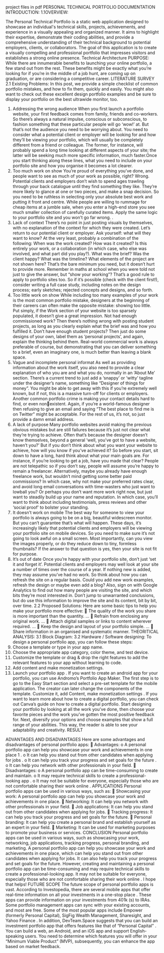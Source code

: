 project files in pdf
PERSONAL TECHNICAL PORTFOLIO 
DOCUMENTATION
INTRODUCTION:
1.1OVERVIEW:
 
 The Personal Technical Portfolio is a static web application designed to 
showcase an individual's technical skills, projects, achievements, and 
experience in a visually appealing and organized manner. It aims to highlight 
their expertise, demonstrate their coding abilities, and provide a 
comprehensive understanding of their technical background to potential 
employers, clients, or collaborators. The goal of this application is to create a 
visually compelling and professional portfolio that impresses visitors and 
establishes a strong online presence.
Technical Architecture
PURPOSE:
While there are innumerable benefits to launching your online portfolio, a few 
stand out from the rest. These benefits might be exactly what you’re looking 
for if you’re in the middle of a job hunt, are coming up on graduation, or are 
considering a competitive career.
LITERATURE SURVEY
2.1 Existing Problems:
In this post, we provide a simple checklist of common portfolio mistakes, and 
how to fix them, quickly and easily. You might also want to check out 
these excellent design portfolio examples and be sure to display your portfolio 
on the best ultrawide monitor, too.
01. Addressing the wrong audience
When you first launch a portfolio website, your first feedback comes from family, friends 
and co-workers. So there’s always a natural impulse, conscious or subconscious, to fashion 
something that these particular people will go ‘wow!’ at.
But that’s not the audience you need to be worrying about. You need to consider what a 
potential client or employer will be looking for and how they’ll be viewing your portfolio, 
which will usually be completely different from a friend or colleague. The former, for 
instance, will probably spend a long time looking at different aspects of your site; the latter 
will be seeking much more specific information, much faster.Once you start thinking along 
these lines, what you need to include on your portfolio site and how you organise it 
becomes a lot clearer.
02. Too much work on show
You’re proud of everything you’ve done, and people want to see as much of your work as 
possible, right? Wrong.
Potential clients and employers don’t wish to spend ages trawling through your back 
catalogue until they find something they like. They’re more likely to glance at one or two 
pieces, and make a snap decision. So you need to be ruthless in selecting only your absolute 
best work and putting it front and centre.
While people are willing to rummage for cheap items at a jumble sale, when you enter a 
high-end store you see much smaller collection of carefully curated items. Apply the same 
logic to your portfolio site and you won’t go far wrong.
.
03. Lack of context
There’s no point in just posting visuals by themselves, with no explanation of the context for 
which they were created.
Let’s return to our potential client or employer. Ask yourself: what will they want to know? 
At the very least, probably a combination of the following: When was the work created? 
How was it created? Is this entirely your work, or a collaboration (in which case, who else 
was involved, and what part did you play?). What was the brief? Was the client happy? 
What was the timeline? What elements of the project are not shown here?
That’s the bare minimum you need, but it doesn’t hurt to provide more. Remember in 
maths at school when you were told not just to give the answer, but “show your working”? 
That’s a good rule to apply to portfolio sites too.
So if it’s possible (check with the client first!), consider writing a full case study, including 
notes on the design process; early sketches; rejected concepts and designs, and so forth.
04. Too little work on show
While including too many examples of your work is the most common portfolio mistake, 
designers at the beginning of their careers can often make the opposite mistake: showing 
too little.
Put simply, if the Work section of your website is too sparsely populated, it doesn’t give a 
great impression. Not had enough commissioned work? Then there’s nothing wrong with 
posting student projects, as long as you clearly explain what the brief was and how you 
fulfilled it.
Don’t have enough student projects? Then just do some designs of your own, label them as 
‘personal projects’, and again, explain the thinking behind them.
Real-world commercial work is always preferable of course, but demonstrating that you can 
deliver something to a brief, even an imaginary one, is much better than leaving a blank 
space.
05. Vague and incomplete personal informat
As well as providing information about the work itself, you also need to provide a clear 
explanation of who you are and what you do, normally in an ‘About Me’ section.
There’s a current trend to just add a ‘snappy’ or ‘witty’ tagline under the designer’s name, 
something like “Designer of things for money”. You might be able to get away with this if 
you’re extremely well known, but if not, this is a massive turn-off for clients or employers.
Another common portfolio crime is making your contact details hard to find, or even nonexistent. Again, if you’re a world-famous designer then refusing to give an email and saying 
“The best place to find me is on Twitter" might be acceptable. For the rest of us, it’s not, so 
just provide a damn email address. 
06. A lack of purpose
Many portfolio websites avoid making the previous obvious mistakes but are still failures 
because it’s just not clear what they’re trying to achieve.
Often that’s because the designer doesn’t know themselves, beyond a general ‘well, you’ve 
got to have a website, haven’t you?’
But if you don’t think about what you want your website to achieve, how will you know if 
you’ve achieved it? So before you start, sit down to have a long, hard think about what your 
main goals are.
For instance, if you’re looking to get a job, have you made that clear? People are not 
telepathic so if you don’t say, people will assume you’re happy to remain a freelancer.
Alternatively, maybe you already have enough freelance work, but wouldn’t mind getting 
some better paid commissions? In which case, why not make your preferred rates clear, and 
avoid long email conversations with time-wasters who just want to lowball you?
Or perhaps you don’t want more work right now, but just want to steadily build up your 
name and reputation. In which case, you’ll want to think about including testimonials, press 
reviews and other ‘social proof’ to bolster your standing.
07. It doesn’t work on mobile
The best way for someone to view your portfolio is always going to be on a big, beautiful 
widescreen monitor. But you can’t guarantee that’s what will happen.
These days, it’s increasingly likely that potential clients and employers will be viewing your 
portfolio site on mobile devices. So you need to make sure it’s not going to look awful on a 
small screen.
Most importantly, can you view the images properly, or do they reduce down to tiny, 
formless thumbnails? If the answer to that question is yes, then your site is not fit for 
purpose.
08. It’s out of date
Once you’re happy with your portfolio site, don’t just ‘set it and forget it’.
Potential clients and employers may well look at your site a number of times over the 
course of a year. If nothing new is added, they may assume you’ve had no work. So think 
about how you can refresh the site on a regular basis. Could you add new work examples, 
refresh the design or maybe even add a blog?
Also, sign on with Google Analytics to find out how many people are visiting the site, and 
which bits they’re most interested in. Don’t jump to unwarranted conclusions, but do use 
this information to improve the site and its content, bit by bit, over time.
2.2 Proposed Solutions:
Here are some basic tips to help you make your portfolio more effective:
 The quality of the work you share is more important than the quantity. ...
 Refrain from enclosing any original work. ...
 Attach digital samples or links to content wherever required. ...
 Keep the design and layout of your portfolio simple. ...
 Share information in an organised and systematic manner.
THEORITICAL ANALYSIS:
3.1 Block Diagram:
3.2 Hardware / Software designing:
To design a personal portfolio app, you can follow these steps:
1. Choose a template or type in your app name.
2. Choose the appropriate app category, color theme, and test device.
3. Customize the template or drag & drop the right features to add the relevant 
features to your app without learning to code.
4. Add content and make monetization settings.
5. Launch your portfolio app .
If you want to create an android app for your portfolio, you can use Andromo’s Portfolio 
App Maker. The first step is to go to the Easy Start section and select a pre-set template for 
the mobile application. The creator can later change the components of the template. 
Customize it, add Content, make monetization settings .
If you want to learn more about how to create a digital portfolio, you can check out Canva’s 
guide on how to create a digital portfolio. Start designing your portfolio by looking at all the 
work you’ve done, then choose your favorite pieces and the work you’ve gotten the most 
positive feedback for. Next, diversify your options and choose examples that show a full 
range of your abilities. This way, the reader is able to see your adaptability and creativity.
RESULT

ADVANTAGES AND DISADVANTAGES 
Here are some advantages and disadvantages of personal portfolio apps:
 Advantages:
o A personal portfolio app can help you showcase your work and achievements 
in one place 1
.
o It can help you stand out from other candidates when applying for jobs .
o It can help you track your progress and set goals for the future .
o It can help you network with other professionals in your field.
 Disadvantages:
o A personal portfolio app can be time-consuming to create and maintain.
o It may require technical skills to create a professional-looking app .
o It may not be suitable for everyone, especially those who are not comfortable 
sharing their work online .
APPLICATIONS
Personal portfolio apps can be used in various ways, such as:
 Showcasing your work: A personal portfolio app can help you showcase your work 
and achievements in one place.
 Networking: It can help you network with other professionals in your field.
 Job applications: It can help you stand out from other candidates when applying for 
jobs.
 Tracking progress: It can help you track your progress and set goals for the future.
 Personal branding: It can help you create a personal brand and establish yourself as 
an expert in your field.
 Marketing: It can be used for marketing purposes to promote your business or 
services.
CONCLUSION
Personal portfolio apps can be used in various ways, such as showcasing your work, 
networking, job applications, tracking progress, personal branding, and marketing. A 
personal portfolio app can help you showcase your work and achievements in one place, 
which can help you stand out from other candidates when applying for jobs. It can also help 
you track your progress and set goals for the future. However, creating and maintaining a 
personal portfolio app can be time-consuming and may require technical skills to create a 
professional-looking app. It may not be suitable for everyone, especially those who are not 
comfortable sharing their work online . I hope that helps!
FUTURE SCOPE
The future scope of personal portfolio apps is vast. According to Investopedia, there are 
several mobile apps that offer real-time information on all your investments in a one-stop 
place . These apps can provide information on your investments from 401k (s) to IRAs. Some 
portfolio management apps can sync with your existing accounts, and most are free. Some 
of the most popular apps include Empower (formerly Personal Capital), SigFig Wealth 
Management, Sharesight, and Yahoo Finance .
In addition, DevTeam.Space suggests that you can build an investment portfolio app that 
offers features like that of “Personal Capital” . You can build a web, an Android, and an iOS 
app and support English-speaking users. You need to determine which features you will 
offer in your “Minimum Viable Product” (MVP), subsequently, you can enhance the app 
based on market feedback.
